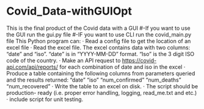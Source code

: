 # Covid_Data-withGUIOpt
This is the final product of the Covid data with a GUI  #-If you want to use the GUI run the gui.py file #-IF you want to use CLI run the covid_main.py file  This Python program can:        · Read a config file to get the location of an excel file        · Read the excel file. The excel contains data with two columns: “date” and “iso”.  “date” is in “YYYY-MM-DD” format. “Iso” is the 3 digit ISO code of the country.        · Make an API request to https://covid-api.com/api/reports/ for each combination of date and iso in the excel        · Produce a table containing the following columns from parameters queried and the results returned: “date” “iso” “num_confirmed” “num_deaths” “num_recovered”        · Write the table to an excel on disk.        · The script should be production- ready (i.e. proper error handling, logging, read_me.txt and etc.)        · include script for unit testing.
